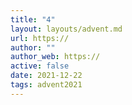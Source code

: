 ```yaml
---
title: "4"
layout: layouts/advent.md
url: https://
author: ""
author_web: https://
active: false
date: 2021-12-22
tags: advent2021
---
```

